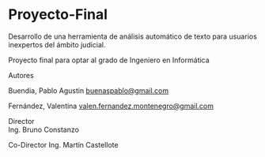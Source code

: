 # Proyecto-Final

Desarrollo de una herramienta de análisis automático de texto para usuarios inexpertos del ámbito judicial.

Proyecto final para optar al grado de Ingeniero en Informática

Autores

Buendia, Pablo Agustin
buenaspablo@gmail.com

Fernández, Valentina
valen.fernandez.montenegro@gmail.com

Director			           
Ing. Bruno Constanzo			

Co-Director
Ing. Martín Castellote